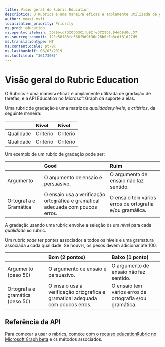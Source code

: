 ```yaml
---
title: Visão geral do Rubric Education
description: O Rubrics é uma maneira eficaz e amplamente utilizada de gradação de tarefas, e a API Education no Microsoft Graph dá suporte a elas.
author: mmast-msft
localization_priority: Priority
ms.prod: education
ms.openlocfilehash: 56b9bcdf32036361fb92fe372952c94d09d8dc57
ms.sourcegitcommit: 129e58f83fc566f9d9f36e26b0c0b8cdf81d27d9
ms.translationtype: HT
ms.contentlocale: pt-BR
ms.lasthandoff: 08/03/2019
ms.locfileid: "36173080"
---
```

# <a name="education-rubric-overview"></a>Visão geral do Rubric Education

O Rubrics é uma maneira eficaz e amplamente utilizada de gradação de tarefas, e a API Education no Microsoft Graph dá suporte a elas.

Uma rubric de gradação é uma matriz de *qualidades*,*níveis*, e *critérios*, da seguinte maneira:

| | Nível | Nível |
|:--|:--|:--|
| Qualidade | Critério | Critério |
| Qualidade | Critério | Critério |

Um exemplo de um rubric de gradação pode ser:

| | Good | Ruim |
|:--|:--|:--|
| Argumento | O argumento de ensaio é persuasivo. | O argumento de ensaio não faz sentido. |
| Ortografia e Gramática | O ensaio usa a verificação ortográfica e gramatical adequada com poucos erros. | O ensaio tem vários erros de ortografia e/ou gramática. |

A gradação usando uma rubric envolve a seleção de um *nível* para cada *qualidade* no rubric.

Um rubric *pode* ter pontos associados a todos os níveis e uma gramatura associada a cada qualidade.  Se houver, os pesos devem adicionar até 100.

| | Bom (2 pontos) | Baixo (1 ponto) |
|:--|:--|:--|
| Argumento (peso 50) | O argumento de ensaio é persuasivo. | O argumento de ensaio não faz sentido. |
| Ortografia e gramática (peso 50) | O ensaio usa a verificação ortográfica e gramatical adequada com poucos erros. | O ensaio tem vários erros de ortografia e/ou gramática. |

## <a name="api-reference"></a>Referência da API

Para começar a usar o rubrics, comece [com o recurso educationRubric no Microsoft Graph beta](/graph/api/resources/educationrubric?view=graph-rest-beta) e os métodos associados.





 

